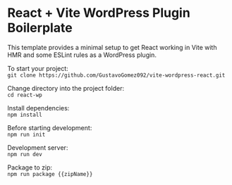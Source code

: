 # React + Vite WordPress Plugin Boilerplate

This template provides a minimal setup to get React working in Vite with HMR and some ESLint rules as a WordPress plugin.

To start your project:<br/>
```git clone https://github.com/GustavoGomez092/vite-wordpress-react.git```

Change directory into the project folder:<br/>
```cd react-wp```

Install dependencies:<br/>
```npm install```

Before starting development:<br/>
```npm run init```

Development server:<br/>
```npm run dev```

Package to zip:<br/>
```npm run package {{zipName}}```
